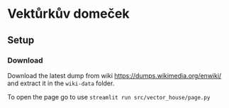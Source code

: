# Vektůrkův domeček

## Setup
### Download
Download the latest dump from wiki
https://dumps.wikimedia.org/enwiki/
and extract it in the `wiki-data` folder.

To open the page go to use `streamlit run src/vector_house/page.py`
